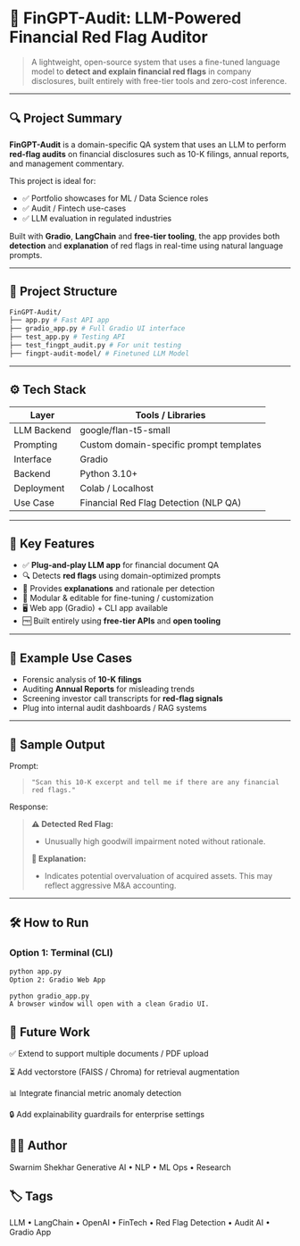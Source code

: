 # 🚨 FinGPT-Audit: LLM-Powered Financial Red Flag Auditor

> A lightweight, open-source system that uses a fine-tuned language model to **detect and explain financial red flags** in company disclosures, built entirely with free-tier tools and zero-cost inference.

---

## 🔍 Project Summary

**FinGPT-Audit** is a domain-specific QA system that uses an LLM to perform **red-flag audits** on financial disclosures such as 10-K filings, annual reports, and management commentary.

This project is ideal for:
- ✅ Portfolio showcases for ML / Data Science roles
- ✅ Audit / Fintech use-cases
- ✅ LLM evaluation in regulated industries

Built with **Gradio**, **LangChain** and **free-tier tooling**, the app provides both **detection** and **explanation** of red flags in real-time using natural language prompts.

---

## 📁 Project Structure
```bash
FinGPT-Audit/
├── app.py # Fast API app
├── gradio_app.py # Full Gradio UI interface
├── test_app.py # Testing API
├── test_fingpt_audit.py # For unit testing
├── fingpt-audit-model/ # Finetuned LLM Model
```

---

## ⚙️ Tech Stack

| Layer         | Tools / Libraries                        |
|---------------|------------------------------------------|
| LLM Backend   | google/flan-t5-small     |
| Prompting     | Custom domain-specific prompt templates  |
| Interface     | Gradio                                   |
| Backend       | Python 3.10+                             |
| Deployment    | Colab / Localhost                        |
| Use Case      | Financial Red Flag Detection (NLP QA)    |

---

## 🚀 Key Features

- ✅ **Plug-and-play LLM app** for financial document QA
- 🔍 Detects **red flags** using domain-optimized prompts
- 💬 Provides **explanations** and rationale per detection
- 🧠 Modular & editable for fine-tuning / customization
- 🖥️ Web app (Gradio) + CLI app available
- 🆓 Built entirely using **free-tier APIs** and **open tooling**

---

## 🧠 Example Use Cases

- Forensic analysis of **10-K filings**
- Auditing **Annual Reports** for misleading trends
- Screening investor call transcripts for **red-flag signals**
- Plug into internal audit dashboards / RAG systems

---

## 📸 Sample Output

Prompt:

> `"Scan this 10-K excerpt and tell me if there are any financial red flags."`

Response:

> **⚠️ Detected Red Flag:**
> - Unusually high goodwill impairment noted without rationale.
>
> **🧠 Explanation:**
> - Indicates potential overvaluation of acquired assets. This may reflect aggressive M&A accounting.

---

## 🛠️ How to Run

### Option 1: Terminal (CLI)

```bash
python app.py
Option 2: Gradio Web App
```
```bash
python gradio_app.py
A browser window will open with a clean Gradio UI.
```

## 📌 Future Work

✅ Extend to support multiple documents / PDF upload

⏳ Add vectorstore (FAISS / Chroma) for retrieval augmentation

📊 Integrate financial metric anomaly detection

🔒 Add explainability guardrails for enterprise settings

## 👨‍💻 Author
Swarnim Shekhar
Generative AI • NLP • ML Ops • Research

## 🏷️ Tags
LLM • LangChain • OpenAI • FinTech • Red Flag Detection • Audit AI • Gradio App
